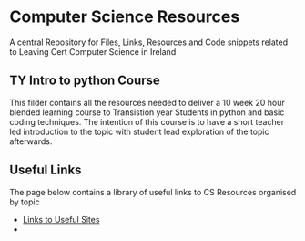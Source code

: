 # Computer Science Resources

A central Repository for Files, Links, Resources and Code snippets related to Leaving Cert Computer Science in Ireland

## TY Intro to python Course

This filder contains all the resources needed to deliver a 10 week 20 hour blended learning course to Transistion year Students in python and basic coding techniques. The intention of this course is to have a short teacher led introduction to the topic with student lead exploration of the topic afterwards.

## Useful Links

The page below contains a library of useful links to CS Resources organised by topic

- [Links to Useful Sites](https://github.com/finnwood/Computer-Science-Resources/blob/main/Links%20to%20Useful%20Sites.md#useful-links)
-
